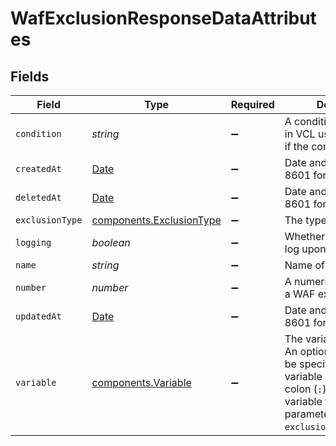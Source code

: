 # WafExclusionResponseDataAttributes


## Fields

| Field                                                                                                                                                                                                    | Type                                                                                                                                                                                                     | Required                                                                                                                                                                                                 | Description                                                                                                                                                                                              | Example                                                                                                                                                                                                  |
| -------------------------------------------------------------------------------------------------------------------------------------------------------------------------------------------------------- | -------------------------------------------------------------------------------------------------------------------------------------------------------------------------------------------------------- | -------------------------------------------------------------------------------------------------------------------------------------------------------------------------------------------------------- | -------------------------------------------------------------------------------------------------------------------------------------------------------------------------------------------------------- | -------------------------------------------------------------------------------------------------------------------------------------------------------------------------------------------------------- |
| `condition`                                                                                                                                                                                              | *string*                                                                                                                                                                                                 | :heavy_minus_sign:                                                                                                                                                                                       | A conditional expression in VCL used to determine if the condition is met.                                                                                                                               |                                                                                                                                                                                                          |
| `createdAt`                                                                                                                                                                                              | [Date](https://developer.mozilla.org/en-US/docs/Web/JavaScript/Reference/Global_Objects/Date)                                                                                                            | :heavy_minus_sign:                                                                                                                                                                                       | Date and time in ISO 8601 format.                                                                                                                                                                        | 2020-04-09T18:14:30Z                                                                                                                                                                                     |
| `deletedAt`                                                                                                                                                                                              | [Date](https://developer.mozilla.org/en-US/docs/Web/JavaScript/Reference/Global_Objects/Date)                                                                                                            | :heavy_minus_sign:                                                                                                                                                                                       | Date and time in ISO 8601 format.                                                                                                                                                                        | 2020-04-09T18:14:30Z                                                                                                                                                                                     |
| `exclusionType`                                                                                                                                                                                          | [components.ExclusionType](../../models/shared/exclusiontype.md)                                                                                                                                         | :heavy_minus_sign:                                                                                                                                                                                       | The type of exclusion.                                                                                                                                                                                   |                                                                                                                                                                                                          |
| `logging`                                                                                                                                                                                                | *boolean*                                                                                                                                                                                                | :heavy_minus_sign:                                                                                                                                                                                       | Whether to generate a log upon matching.                                                                                                                                                                 |                                                                                                                                                                                                          |
| `name`                                                                                                                                                                                                   | *string*                                                                                                                                                                                                 | :heavy_minus_sign:                                                                                                                                                                                       | Name of the exclusion.                                                                                                                                                                                   |                                                                                                                                                                                                          |
| `number`                                                                                                                                                                                                 | *number*                                                                                                                                                                                                 | :heavy_minus_sign:                                                                                                                                                                                       | A numeric ID identifying a WAF exclusion.                                                                                                                                                                | 1                                                                                                                                                                                                        |
| `updatedAt`                                                                                                                                                                                              | [Date](https://developer.mozilla.org/en-US/docs/Web/JavaScript/Reference/Global_Objects/Date)                                                                                                            | :heavy_minus_sign:                                                                                                                                                                                       | Date and time in ISO 8601 format.                                                                                                                                                                        | 2020-04-09T18:14:30Z                                                                                                                                                                                     |
| `variable`                                                                                                                                                                                               | [components.Variable](../../models/shared/variable.md)                                                                                                                                                   | :heavy_minus_sign:                                                                                                                                                                                       | The variable to exclude. An optional selector can be specified after the variable separated by a colon (`:`) to restrict the variable to a particular parameter. Required for `exclusion_type=variable`. |                                                                                                                                                                                                          |